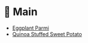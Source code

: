 # 🍲 Main

- [Eggplant Parmi](../recipes/eggplant_parmi.md)
- [Quinoa Stuffed Sweet Potato](../recipes/quinoa_stuffed_sweet_potato.md)
